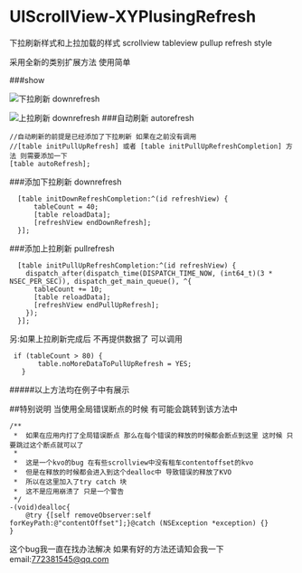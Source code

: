 # UIScrollView-XYPlusingRefresh
下拉刷新样式和上拉加载的样式 scrollview tableview pullup refresh style 

采用全新的类别扩展方法 使用简单

###show

![下拉刷新 downrefresh](https://github.com/levinXiao/UIScrollView-XYPlusingRefresh/tree/master/downrefresh.png)

![上拉刷新 downrefresh](https://github.com/levinXiao/UIScrollView-XYPlusingRefresh/tree/master/pullrefresh.png)
###自动刷新 autorefresh
```
//自动刷新的前提是已经添加了下拉刷新 如果在之前没有调用
//[table initPullUpRefresh] 或者 [table initPullUpRefreshCompletion] 方法 则需要添加一下
[table autoRefresh];

```

###添加下拉刷新 downrefresh

```
  [table initDownRefreshCompletion:^(id refreshView) {
      tableCount = 40;
      [table reloadData];
      [refreshView endDownRefresh];
  }];
```

###添加上拉刷新 pullrefresh

```
  [table initPullUpRefreshCompletion:^(id refreshView) {
    dispatch_after(dispatch_time(DISPATCH_TIME_NOW, (int64_t)(3 * NSEC_PER_SEC)), dispatch_get_main_queue(), ^{
      tableCount += 10;
      [table reloadData];
      [refreshView endPullUpRefresh];
    });
  }];

```
 另:如果上拉刷新完成后 不再提供数据了 可以调用 

 ```
  if (tableCount > 80) {
        table.noMoreDataToPullUpRefresh = YES;
    }
 ```

#####以上方法均在例子中有展示

##特别说明
当使用全局错误断点的时候 有可能会跳转到该方法中 
```
/**
 *  如果在应用内打了全局错误断点 那么在每个错误的释放的时候都会断点到这里 这时候 只要跳过这个断点就可以了
 *
 *  这是一个kvo的bug 在有些scrollview中没有租车contentoffset的kvo 
 *  但是在释放的时候都会进入到这个dealloc中 导致错误的释放了KVO
 *  所以在这里加入了try catch 块
 *  这不是应用崩溃了 只是一个警告
 */
-(void)dealloc{
    @try {[self removeObserver:self forKeyPath:@"contentOffset"];}@catch (NSException *exception) {}
}

```
这个bug我一直在找办法解决
如果有好的方法还请知会我一下
email:772381545@qq.com


